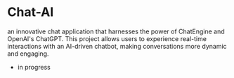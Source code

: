 # Chat-AI
an innovative chat application that harnesses the power of ChatEngine and OpenAI's ChatGPT. This project allows users to experience real-time interactions with an AI-driven chatbot, making conversations more dynamic and engaging.




- in progress
